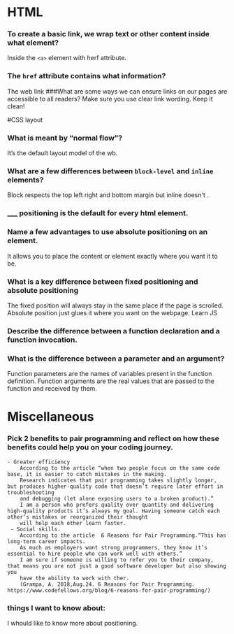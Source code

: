 # HTML

### To create a basic link, we wrap text or other content inside what element?
Inside the `<a>` element with herf attribute. 
### The `href` attribute contains what information?
The web link
###What are some ways we can ensure links on our pages are accessible to all readers?
Make sure you use clear link wording. Keep it clean!

#CSS layout

### What is meant by “normal flow”?
It’s the default layout model of the wb. 
### What are a few differences between `block-level` and `inline` elements?
Block respects the top left right and bottom margin but inline doesn't .
### ___ positioning is the default for every html element.
### Name a few advantages to use absolute positioning on an element.
It allows you to place the content or element exactly where you want it to be. 
### What is a key difference between fixed positioning and absolute positioning
The fixed position will always stay in the same place if the page is scrolled. Absolute position just glues it where you want on the webpage.
Learn JS
### Describe the difference between a function declaration and a function invocation.
### What is the difference between a parameter and an argument?
Function parameters are the names of variables present in the function definition. Function arguments are the real values that are passed to the function and received by them.

# Miscellaneous
### Pick 2 benefits to pair programming and reflect on how these benefits could help you on your coding journey.
    - Greater efficiency
        According to the article “when two people focus on the same code base, it is easier to catch mistakes in the making. 
        Research indicates that pair programming takes slightly longer, but produces higher-quality code that doesn’t require later effort in troubleshooting 
        and debugging (let alone exposing users to a broken product).”  
        I am a person who prefers quality over quantity and delivering high-quality products it’s always my goal. Having someone catch each other’s mistakes or reorganized their thought 
        will help each other learn faster. 
     - Social skills. 
        According to the article  6 Reasons for Pair Programming.“This has long-term career impacts. 
        As much as employers want strong programmers, they know it’s essential to hire people who can work well with others.” 
        I am sure if someone is willing to refer you to their company, that means you are not just a good software developer but also showing you 
        have the ability to work with ther. 
        (Grampa, A. 2018,Aug.24. 6 Reasons for Pair Programming. https://www.codefellows.org/blog/6-reasons-for-pair-programming/)

### things I want to know about: 
I whould like to know more about positioning. 
